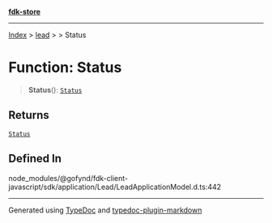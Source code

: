 [**fdk-store**](../../../README.md)
***

[Index](../../../API.md) > [lead](../../README.md) > [<internal>](../README.md) > Status

# Function: Status

> **Status**(): [`Status`](../type-aliases/type-alias.Status.md)

## Returns

[`Status`](../type-aliases/type-alias.Status.md)

## Defined In

node\_modules/@gofynd/fdk-client-javascript/sdk/application/Lead/LeadApplicationModel.d.ts:442

***
Generated using [TypeDoc](https://typedoc.org/) and [typedoc-plugin-markdown](https://www.npmjs.com/package/typedoc-plugin-markdown)
